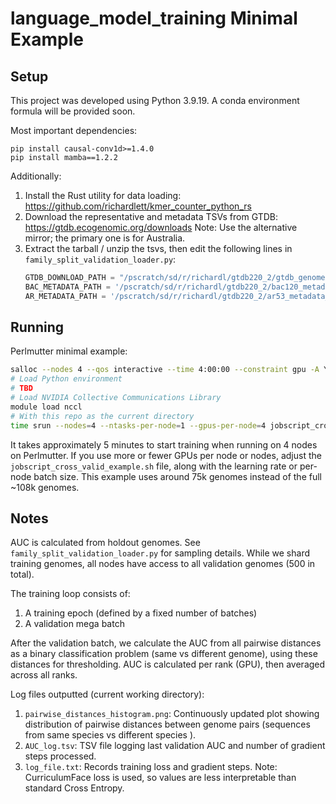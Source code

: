 # language_model_training Minimal Example

## Setup 

This project was developed using Python 3.9.19. A conda environment formula will be provided soon.

Most important dependencies:
```
pip install causal-conv1d>=1.4.0
pip install mamba==1.2.2
```

Additionally:
1. Install the Rust utility for data loading: https://github.com/richardlett/kmer_counter_python_rs
2. Download the representative and metadata TSVs from GTDB: https://gtdb.ecogenomic.org/downloads
   Note: Use the alternative mirror; the primary one is for Australia.
3. Extract the tarball / unzip the tsvs, then edit the following lines in `family_split_validation_loader.py`:
   ```python
   GTDB_DOWNLOAD_PATH = "/pscratch/sd/r/richardl/gtdb220_2/gtdb_genomes_reps_r220/database"
   BAC_METADATA_PATH = '/pscratch/sd/r/richardl/gtdb220_2/bac120_metadata_r220.tsv'
   AR_METADATA_PATH = '/pscratch/sd/r/richardl/gtdb220_2/ar53_metadata_r220.tsv'
   ```
## Running
Perlmutter minimal example:
```bash
salloc --nodes 4 --qos interactive --time 4:00:00 --constraint gpu -A YOUR_ACCOUNT
# Load Python environment
# TBD
# Load NVIDIA Collective Communications Library
module load nccl
# With this repo as the current directory
time srun --nodes=4 --ntasks-per-node=1 --gpus-per-node=4 jobscript_cross_valid_example.sh
```

It takes approximately 5 minutes to start training when running on 4 nodes on Perlmutter.
If you use more or fewer GPUs per node or nodes, adjust the `jobscript_cross_valid_example.sh` file, along with the learning rate or per-node batch size.
This example uses around 75k genomes instead of the full ~108k genomes.

## Notes

AUC is calculated from holdout genomes. See `family_split_validation_loader.py` for sampling details. While we shard training genomes, all nodes have access to all validation genomes (500 in total).

The training loop consists of:
1. A training epoch (defined by a fixed number of batches)
2. A validation mega batch

After the validation batch, we calculate the AUC from all pairwise distances as a binary classification problem (same vs different genome), using these distances for thresholding. AUC is calculated per rank (GPU), then averaged across all ranks.

Log files outputted (current working directory):
1. `pairwise_distances_histogram.png`:
   Continuously updated plot showing distribution of pairwise distances between genome pairs (sequences from same species vs different species ).
2. `AUC_log.tsv`:
   TSV file logging last validation AUC and number of gradient steps processed.
3. `log_file.txt`:
   Records training loss and gradient steps. Note: CurriculumFace loss is used, so values are less interpretable than standard Cross Entropy.

